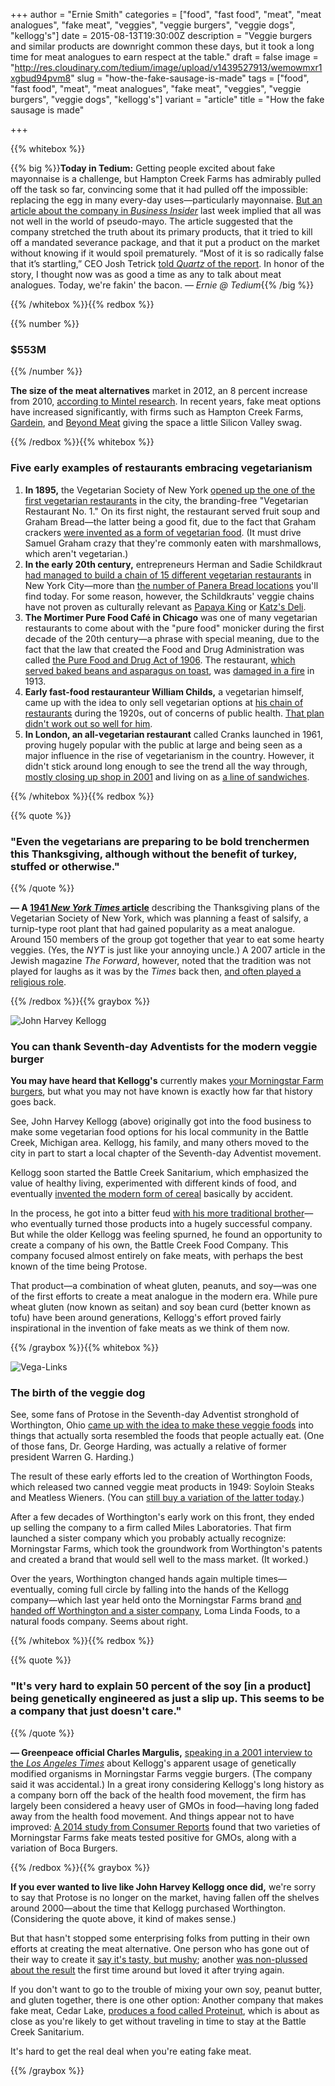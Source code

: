 +++
author = "Ernie Smith"
categories = ["food", "fast food", "meat", "meat analogues", "fake meat", "veggies", "veggie burgers", "veggie dogs", "kellogg's"]
date = 2015-08-13T19:30:00Z
description = "Veggie burgers and similar products are downright common these days, but it took a long time for meat analogues to earn respect at the table."
draft = false
image = "http://res.cloudinary.com/tedium/image/upload/v1439527913/wemowmxr1xgbud94pvm8"
slug = "how-the-fake-sausage-is-made"
tags = ["food", "fast food", "meat", "meat analogues", "fake meat", "veggies", "veggie burgers", "veggie dogs", "kellogg's"]
variant = "article"
title = "How the fake sausage is made"

+++

{{% whitebox %}}

{{% big %}}**Today in Tedium:** Getting people excited about fake mayonnaise is a challenge, but Hampton Creek Farms has admirably pulled off the task so far, convincing some that it had pulled off the impossible: replacing the egg in many every-day uses—particularly mayonnaise. [But an article about the company in *Business Insider*](http://www.businessinsider.com/hampton-creek-ceo-complaints-2015-7) last week implied that all was not well in the world of pseudo-mayo. The article suggested that the company stretched the truth about its primary products, that it tried to kill off a mandated severance package, and that it put a product on the market without knowing if it would spoil prematurely. “Most of it is so radically false that it’s startling,” CEO Josh Tetrick [told *Quartz* of the report](http://qz.com/474783/hampton-creeks-josh-tetrick-i-havent-always-been-the-best-ceo-but/). In honor of the story, I thought now was as good a time as any to talk about meat analogues. Today, we're fakin' the bacon. *— Ernie @ Tedium*{{% /big %}}

{{% /whitebox %}}{{% redbox %}}

{{% number %}}
### $553M
{{% /number %}}

**The size of the meat alternatives** market in 2012, an 8 percent increase from 2010, [according to Mintel research](http://store.mintel.com/meat-alternatives-us-june-2013). In recent years, fake meat options have increased significantly, with firms such as Hampton Creek Farms, [Gardein](http://gardein.com/), and [Beyond Meat](http://beyondmeat.com/) giving the space a little Silicon Valley swag.

{{% /redbox %}}{{% whitebox %}}

### Five early examples of restaurants embracing vegetarianism

1. **In 1895,** the Vegetarian Society of New York [opened up the one of the first vegetarian restaurants](http://query.nytimes.com/gst/abstract.html?res=9D0DE5D8123DE433A25757C0A9649C94649ED7CF) in the city, the branding-free "Vegetarian Restaurant No. 1." On its first night, the restaurant served fruit soup and Graham Bread—the latter being a good fit, due to the fact that Graham crackers [were invented as a form of vegetarian food](http://www.todayifoundout.com/index.php/2013/03/graham-crackers-were-originally-meant-to-be-part-of-a-diet-thought-to-curb-sexual-urges/). (It must drive Samuel Graham crazy that they're commonly eaten with marshmallows, which aren't vegetarian.)
2. **In the early 20th century,** entrepreneurs Herman and Sadie Schildkraut [had managed to build a chain of 15 different vegetarian restaurants](https://books.google.com/books?id=scpwmjE3TWYC&pg=PA204&lpg=PA204&dq=Sadie+Schildkraut&source=bl&ots=hBo4cjQVtV&sig=glIrfXRIO-ZhXdJ-o2ANZSC55Ds&hl=en&sa=X&ved=0CEkQ6AEwDGoVChMIsoDGuL2nxwIVx6keCh2_TgEU#v=onepage&q=Sadie%20Schildkraut&f=false) in New York City—more than [the number of Panera Bread locations](https://www.google.com/maps/search/nyc+panera+bread/@40.723041,-73.9959585,11z/data=!3m1!4b1) you'll find today. For some reason, however, the Schildkrauts' veggie chains have not proven as culturally relevant as [Papaya King](http://www.papayaking.com/) or [Katz's Deli](http://katzsdelicatessen.com/).
3. **The Mortimer Pure Food Café in Chicago** was one of many vegetarian restaurants to come about with the "pure food" monicker during the first decade of the 20th century—a phrase with special meaning, due to the fact that the law that created the Food and Drug Administration was called [the Pure Food and Drug Act of 1906](https://en.wikisource.org/wiki/Pure_Food_and_Drug_Act_of_1906).  The restaurant, [which served baked beans and asparagus on toast](http://restaurant-ingthroughhistory.com/2015/03/15/early-vegetarian-restaurants-2/), was [damaged in a fire](http://archives.chicagotribune.com/1908/08/25/page/1/article/throng-at-downtown-fire) in 1913.
4. **Early fast-food restauranteur William Childs,** a vegetarian himself, came up with the idea to only sell vegetarian options at [his chain of restaurants](http://forgotten-ny.com/2015/07/remaining-childs-restaurants/) during the 1920s, out of concerns of public health. [That plan didn't work out so well for him](https://news.google.com/newspapers?nid=2199&dat=19380523&id=tVReAAAAIBAJ&sjid=ImENAAAAIBAJ&pg=4318,1104145&hl=en).
5. **In London, an all-vegetarian restaurant** called Cranks launched in 1961, proving hugely popular with the public at large and being seen as a major influence in the rise of vegetarianism in the country. However, it didn't stick around long enough to see the trend all the way through, [mostly closing up shop in 2001](http://www.theguardian.com/uk/2001/dec/19/london) and living on as [a line of sandwiches](http://www.cranks.co.uk/gb).

{{% /whitebox %}}{{% redbox %}}

{{% quote %}}
### "Even the vegetarians are preparing to be bold trenchermen this Thanksgiving, although without the benefit of turkey, stuffed or otherwise."
{{% /quote %}}

**— A [1941 *New York Times* article](http://query.nytimes.com/gst/abstract.html?res=9800E6D6163AE233A25753C2A9679D946093D6CF)** describing the Thanksgiving plans of the Vegetarian Society of New York, which was planning a feast of salsify, a turnip-type root plant that had gained popularity as a meat analogue. Around 150 members of the group got together that year to eat some hearty veggies. (Yes, the *NYT* is just like your annoying uncle.) A 2007 article in the Jewish magazine *The Forward*, however, noted that the tradition was not played for laughs as it was by the *Times* back then, [and often played a religious role](http://forward.com/culture/11273/when-vegetarians-were-rare-00217/).

{{% /redbox %}}{{% graybox %}}

![John Harvey Kellogg](http://res.cloudinary.com/tedium/image/upload/v1439528382/ord41ryefq34pnsuir68.jpg)

### You can thank Seventh-day Adventists for the modern veggie burger

**You may have heard that Kellogg's** currently makes [your Morningstar Farm burgers](http://amzn.to/1faZL0d), but what you may not have known is exactly how far that history goes back.

See, John Harvey Kellogg (above) originally got into the food business to make some vegetarian food options for his local community in the Battle Creek, Michigan area. Kellogg, his family, and many others moved to the city in part to start a local chapter of the Seventh-day Adventist movement. 

Kellogg soon started the Battle Creek Sanitarium, which emphasized the value of healthy living, experimented with different kinds of food, and eventually [invented the modern form of cereal](http://mentalfloss.com/article/32042/corn-flakes-were-invented-part-anti-masturbation-crusade) basically by accident.

In the process, he got into a bitter feud [with his more traditional brother](http://www.entrepreneur.com/article/197652)—who eventually turned those products into a hugely successful company. But while the older Kellogg was feeling spurned, he found an opportunity to create a company of his own, the Battle Creek Food Company. This company focused almost entirely on fake meats, with perhaps the best known of the time being Protose.

That product—a combination of wheat gluten, peanuts, and soy—was one of the first efforts to create a meat analogue in the modern era. While pure wheat gluten (now known as seitan) and soy bean curd (better known as tofu) have been around generations, Kellogg's effort proved fairly inspirational in the invention of fake meats as we think of them now.

{{% /graybox %}}{{% whitebox %}}

![Vega-Links](http://res.cloudinary.com/tedium/image/upload/v1439528209/lpn3dthwakpek0czifyz.jpg)

### The birth of the veggie dog

See, some fans of Protose in the Seventh-day Adventist stronghold of Worthington, Ohio [came up with the idea to make these veggie foods](http://www.soyinfocenter.com/HSS/worthington_foods.php) into things that actually sorta resembled the foods that people actually eat. (One of those fans, Dr. George Harding, was actually a relative of former president Warren G. Harding.)

The result of these early efforts led to the creation of Worthington Foods, which released two canned veggie meat products in 1949: Soyloin Steaks and Meatless Wieners. (You can [still buy a variation of the latter today](http://amzn.to/1NeJyVO).)

After a few decades of Worthington's early work on this front, they ended up selling the company to a firm called Miles Laboratories. That firm launched a sister company which you probably actually recognize: Morningstar Farms, which took the groundwork from Worthington's patents and created a brand that would sell well to the mass market. (It worked.)

Over the years, Worthington changed hands again multiple times—eventually, coming full circle by falling into the hands of the Kellogg company—which last year held onto the Morningstar Farms brand [and handed off Worthington and a sister company](http://atoday.org/loma-linda-worthington-brand-given-new-life-atlantic-natural-foods-company.html), Loma Linda Foods, to a natural foods company. Seems about right.

{{% /whitebox %}}{{% redbox %}}

{{% quote %}}
### "It's very hard to explain 50 percent of the soy [in a product] being genetically engineered as just a slip up. This seems to be a company that just doesn't care."
{{% /quote %}}

**— Greenpeace official Charles Margulis,**  [speaking in a 2001 interview to the *Los Angeles Times*](http://articles.latimes.com/2001/mar/08/business/fi-34938) about Kellogg's apparent usage of genetically modified organisms in Morningstar Farms veggie burgers. (The company said it was accidental.) In a great irony considering Kellogg's long history as a company born off the back of the health food movement, the firm has largely been considered a heavy user of GMOs in food—having long faded away from the health food movement. And things appear not to have improved: [A 2014 study from Consumer Reports](http://www.greenerchoices.org/pdf/cr_fsasc_gmo_final_report_10062014.pdf) found that two varieties of Morningstar Farms fake meats tested positive for GMOs, along with a variation of Boca Burgers.

{{% /redbox %}}{{% graybox %}}

**If you ever wanted to live like John Harvey Kellogg once did,** we're sorry to say that Protose is no longer on the market, having fallen off the shelves around 2000—about the time that Kellogg purchased Worthington. (Considering the quote above, it kind of makes sense.)

But that hasn't stopped some enterprising folks from putting in their own efforts at creating the meat alternative. One person who has gone out of their way to create it [say it's tasty, but mushy](http://i-40kitchen.blogspot.com/search/label/protose); another [was non-plussed about the result](http://www.fourpoundsflour.com/the-battle-creek-diet-day-1-lunch-and-dinner/) the first time around but loved it after trying again.

If you don't want to go to the trouble of mixing your own soy, peanut butter, and gluten together, there is one other option: Another company that makes fake meat, Cedar Lake, [produces a food called Proteinut](http://amzn.to/1Mr5ii4), which is about as close as you're likely to get without traveling in time to stay at the Battle Creek Sanitarium.

It's hard to get the real deal when you're eating fake meat.

{{% /graybox %}}